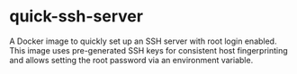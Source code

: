 # quick-ssh-server
A Docker image to quickly set up an SSH server with root login enabled. This image uses pre-generated SSH keys for consistent host fingerprinting and allows setting the root password via an environment variable.
